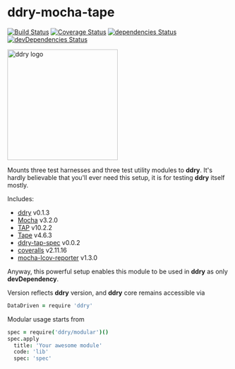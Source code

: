 # ddry-mocha-tape

[![Build Status](https://travis-ci.org/ddry/ddry-mocha-tape.svg?branch=master)](https://travis-ci.org/ddry/ddry-mocha-tape) [![Coverage Status](https://coveralls.io/repos/github/ddry/ddry-mocha-tape/badge.svg?branch=master)](https://coveralls.io/github/ddry/ddry-mocha-tape?branch=master) [![dependencies Status](https://david-dm.org/ddry/ddry-mocha-tape/status.svg)](https://david-dm.org/ddry/ddry-mocha-tape) [![devDependencies Status](https://david-dm.org/ddry/ddry-mocha-tape/dev-status.svg)](https://david-dm.org/ddry/ddry-mocha-tape?type=dev)

<img src="https://cloud.githubusercontent.com/assets/5163953/22628172/6b91f120-ebe0-11e6-8456-0f5b2dc3a553.png" alt="ddry logo" width="250">

Mounts three test harnesses and three test utility modules to **ddry**. It's hardly believable that you'll ever need this setup, it is for testing **ddry** itself mostly.

Includes:

- [ddry](https://www.npmjs.com/package/ddry) v0.1.3
- [Mocha](https://www.npmjs.com/package/mocha) v3.2.0
- [TAP](https://www.npmjs.com/package/tap) v10.2.2
- [Tape](https://www.npmjs.com/package/tape) v4.6.3
- [ddry-tap-spec](https://www.npmjs.com/package/ddry-tap-spec) v0.0.2
- [coveralls](https://www.npmjs.com/package/coveralls) v2.11.16
- [mocha-lcov-reporter](https://www.npmjs.com/package/mocha-lcov-reporter) v1.3.0

Anyway, this powerful setup enables this module to be used in **ddry** as only **devDependency**.

Version reflects **ddry** version, and **ddry** core remains accessible via

```coffee
DataDriven = require 'ddry'
```

Modular usage starts from

```coffee
spec = require('ddry/modular')()
spec.apply
  title: 'Your awesome module'
  code: 'lib'
  spec: 'spec'
```
